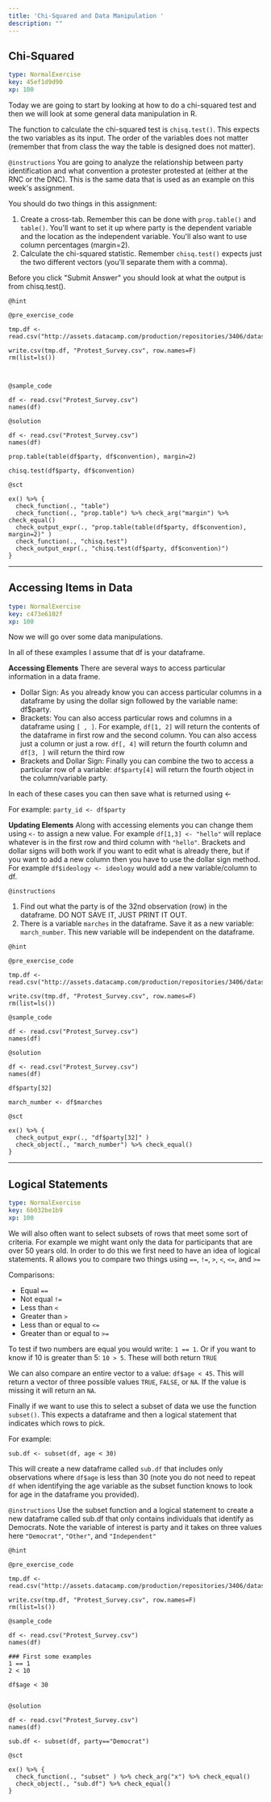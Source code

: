 ```yaml
---
title: 'Chi-Squared and Data Manipulation '
description: ""
---
```


## Chi-Squared

```yaml
type: NormalExercise
key: 45ef1d9d90
xp: 100
```

Today we are going to start by looking at how to do a chi-squared test and then we will look at some general data manipulation in R. 

The function to calculate the chi-squared test is `chisq.test()`. This expects the two variables as its input. The order of the variables does not matter (remember that from class the way the table is designed does not matter).

`@instructions`
You are going to analyze the relationship between party identification and what convention a protester protested at (either at the RNC or the DNC). This is the same data that is used as an example on this week's assignment. 

You should do two things in this assignment:

1. Create a cross-tab. Remember this can be done with `prop.table()` and `table()`. You'll want to set it up where party is the dependent variable and the location as the independent variable. You'll also want to use column percentages (margin=2). 
2. Calculate the chi-squared statistic. Remember `chisq.test()` expects just the two different vectors (you'll separate them with a comma).

Before you click "Submit Answer" you should look at what the output is from chisq.test().

`@hint`


`@pre_exercise_code`
```{r}
tmp.df <- read.csv("http://assets.datacamp.com/production/repositories/3406/datasets/41ae7a219de8ed396ebf3d49e6561a03fe27541a/protest_survey.csv")

write.csv(tmp.df, "Protest_Survey.csv", row.names=F)
rm(list=ls())



```

`@sample_code`
```{r}
df <- read.csv("Protest_Survey.csv")
names(df) 
```

`@solution`
```{r}
df <- read.csv("Protest_Survey.csv")
names(df) 

prop.table(table(df$party, df$convention), margin=2)

chisq.test(df$party, df$convention)

```

`@sct`
```{r}
ex() %>% {
  check_function(., "table")
  check_function(., "prop.table") %>% check_arg("margin") %>% check_equal()
  check_output_expr(., "prop.table(table(df$party, df$convention), margin=2)" )
  check_function(., "chisq.test")
  check_output_expr(., "chisq.test(df$party, df$convention)")
}
```

---

## Accessing Items in Data

```yaml
type: NormalExercise
key: c473e6102f
xp: 100
```

Now we will go over some data manipulations. 

In all of these examples I assume that df is your dataframe. 

**Accessing Elements**
There are several ways to access particular information in a data frame. 

- Dollar Sign: As you already know you can access particular columns in a dataframe by using the dollar sign followed by the variable name: df$party. 
- Brackets: You can also access particular rows and columns in a dataframe using `[ , ]`. For example, `df[1, 2]` will return the contents of the dataframe in first row and the second column. You can also access just a column or just a row. `df[, 4]` will return the fourth column and `df[3, ]` will return the third row 
- Brackets and Dollar Sign: Finally you can combine the two to access a particular row of a variable: `df$party[4]` will return the fourth object in the column/variable party. 

In each of these cases you can then save what is returned using <- 

For example: `party_id <- df$party`

**Updating Elements**
Along with accessing elements you can change them using `<-` to assign a new value. For example `df[1,3] <- "hello"` will replace whatever is in the first row and third column with `"hello"`. Brackets and dollar signs will both work if you want to edit what is already there, but if you want to add a new column then you have to use the dollar sign method. For example `df$ideology <- ideology` would add a new variable/column to df.

`@instructions`
1. Find out what the party is of the 32nd observation (row) in the dataframe. DO NOT SAVE IT, JUST PRINT IT OUT. 
2. There is a variable `marches` in the dataframe. Save it as a new variable: `march_number`. This new variable will be independent on the dataframe.

`@hint`


`@pre_exercise_code`
```{r}
tmp.df <- read.csv("http://assets.datacamp.com/production/repositories/3406/datasets/41ae7a219de8ed396ebf3d49e6561a03fe27541a/protest_survey.csv")

write.csv(tmp.df, "Protest_Survey.csv", row.names=F)
rm(list=ls())

```

`@sample_code`
```{r}
df <- read.csv("Protest_Survey.csv")
names(df) 
```

`@solution`
```{r}
df <- read.csv("Protest_Survey.csv")
names(df) 

df$party[32]

march_number <- df$marches
```

`@sct`
```{r}
ex() %>% {
  check_output_expr(., "df$party[32]" )
  check_object(., "march_number") %>% check_equal()
}
```

---

## Logical Statements

```yaml
type: NormalExercise
key: 6b032be1b9
xp: 100
```

We will also often want to select subsets of rows that meet some sort of criteria. For example we might want only the data for participants that are over 50 years old. In order to do this we first need to have an idea of logical statements. R allows you to compare two things using `==`, `!=`, `>`, `<`, `<=`, and `>=`

Comparisons:
- Equal `==`
- Not equal `!=` 
- Less than `<` 
- Greater than `>`
- Less than or equal to `<=`
- Greater than or equal to `>=`  

To test if two numbers are equal you would write: `1 == 1`. Or if you want to know if 10 is greater than 5: `10 > 5`. These will both return `TRUE`

We can also compare an entire vector to a value: `df$age < 45`. This will return a vector of three possible values `TRUE`, `FALSE`, or `NA`. If the value is missing it will return an `NA`. 

Finally if we want to use this to select a subset of data we use the function `subset()`. This expects a dataframe and then a logical statement that indicates which rows to pick. 

For example:
```
sub.df <- subset(df, age < 30) 
```

This will create a new dataframe called `sub.df` that includes only observations where `df$age` is less than 30 (note you do not need to repeat `df` when identifying the age variable as the subset function knows to look for age in the dataframe you provided).

`@instructions`
Use the subset function and a logical statement to create a new dataframe called sub.df that only contains individuals that identify as Democrats. Note the variable of interest is party and it takes on three values here `"Democrat"`, `"Other"`, and `"Independent"`

`@hint`


`@pre_exercise_code`
```{r}
tmp.df <- read.csv("http://assets.datacamp.com/production/repositories/3406/datasets/41ae7a219de8ed396ebf3d49e6561a03fe27541a/protest_survey.csv")

write.csv(tmp.df, "Protest_Survey.csv", row.names=F)
rm(list=ls())

```

`@sample_code`
```{r}
df <- read.csv("Protest_Survey.csv")
names(df) 

### First some examples
1 == 1
2 < 10

df$age < 30


```

`@solution`
```{r}
df <- read.csv("Protest_Survey.csv")
names(df) 

sub.df <- subset(df, party=="Democrat")
```

`@sct`
```{r}
ex() %>% {
  check_function(., "subset" ) %>% check_arg("x") %>% check_equal()
  check_object(., "sub.df") %>% check_equal()
}
```
